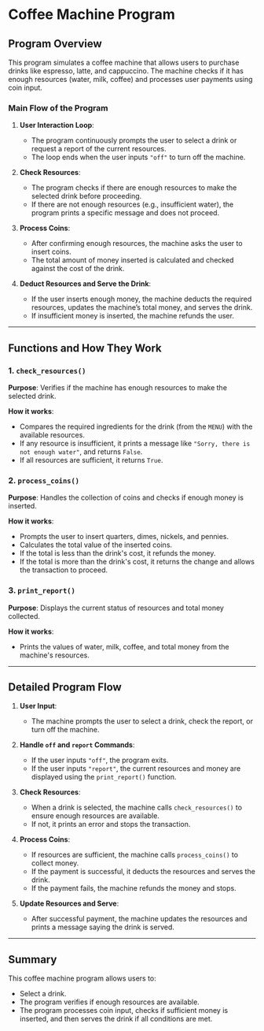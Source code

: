 # Coffee Machine Program

## Program Overview
This program simulates a coffee machine that allows users to purchase drinks like espresso, latte, and cappuccino. The machine checks if it has enough resources (water, milk, coffee) and processes user payments using coin input.

### Main Flow of the Program
1. **User Interaction Loop**: 
   - The program continuously prompts the user to select a drink or request a report of the current resources.
   - The loop ends when the user inputs `"off"` to turn off the machine.

2. **Check Resources**: 
   - The program checks if there are enough resources to make the selected drink before proceeding.
   - If there are not enough resources (e.g., insufficient water), the program prints a specific message and does not proceed.

3. **Process Coins**:
   - After confirming enough resources, the machine asks the user to insert coins.
   - The total amount of money inserted is calculated and checked against the cost of the drink.

4. **Deduct Resources and Serve the Drink**:
   - If the user inserts enough money, the machine deducts the required resources, updates the machine’s total money, and serves the drink.
   - If insufficient money is inserted, the machine refunds the user.

---

## Functions and How They Work

### 1. `check_resources()`
**Purpose**: Verifies if the machine has enough resources to make the selected drink.

**How it works**:
- Compares the required ingredients for the drink (from the `MENU`) with the available resources.
- If any resource is insufficient, it prints a message like `"Sorry, there is not enough water"`, and returns `False`.
- If all resources are sufficient, it returns `True`.

### 2. `process_coins()`
**Purpose**: Handles the collection of coins and checks if enough money is inserted.

**How it works**:
- Prompts the user to insert quarters, dimes, nickels, and pennies.
- Calculates the total value of the inserted coins.
- If the total is less than the drink's cost, it refunds the money.
- If the total is more than the drink's cost, it returns the change and allows the transaction to proceed.

### 3. `print_report()`
**Purpose**: Displays the current status of resources and total money collected.

**How it works**:
- Prints the values of water, milk, coffee, and total money from the machine's resources.

---

## Detailed Program Flow

1. **User Input**:
   - The machine prompts the user to select a drink, check the report, or turn off the machine.

2. **Handle `off` and `report` Commands**:
   - If the user inputs `"off"`, the program exits.
   - If the user inputs `"report"`, the current resources and money are displayed using the `print_report()` function.

3. **Check Resources**:
   - When a drink is selected, the machine calls `check_resources()` to ensure enough resources are available.
   - If not, it prints an error and stops the transaction.

4. **Process Coins**:
   - If resources are sufficient, the machine calls `process_coins()` to collect money.
   - If the payment is successful, it deducts the resources and serves the drink.
   - If the payment fails, the machine refunds the money and stops.

5. **Update Resources and Serve**:
   - After successful payment, the machine updates the resources and prints a message saying the drink is served.

---

## Summary
This coffee machine program allows users to:
- Select a drink.
- The program verifies if enough resources are available.
- The program processes coin input, checks if sufficient money is inserted, and then serves the drink if all conditions are met.
